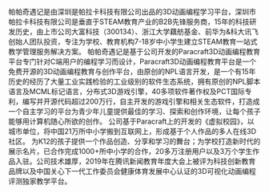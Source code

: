 帕帕奇遇记是由深圳是帕拉卡科技有限公司出品的3D动画编程学习平台，深圳市帕拉卡科技有限公司是垂直于STEAM教育产业的B2B先锋服务商，15年的科技研发历史，由上市公司大富科技（300134）、浙江大学藕舫基金、前华为&科大讯飞创始人团队投资，专注为学校、教育机构7-18岁中小学生建立STEAM教育一站式教学管理服务解决方案。
帕帕奇遇记是基于公司开发的Paracraft3D动画编程教育平台专门针对C端用户的编程学习而设计，Paracraft3D动画编程教育平台是一个免费开源的3D动画编程教育与创作平台，由原创的NPL语言开发，是一个有15年历史的经历了大量工业实践检验的工业级别的软件生态系统，拥有原创的NPL脚本语言及MCML标记语言，分布式3D游戏引擎，40多项软件著作权及PCT国际专利，编写并开源代码超过200万行，自主开发的游戏引擎和相关生态软件，打造成一个自主学习的平台为青少年儿童提供最佳的学习、探索和创作环境，让每个孩子能够用计算机随心所欲的创作。
公司基于Paracraft上的开发的《虚拟校园》，以城市单位，将中国21万所中小学搬到互联网上，形成基于个人作品的多人在线3D社区。 为K12的孩子提供一个作品创造、分享和学习的舞台；为学校打造新时代的展示名片，已合作完成1000+所中小学的合作，20多万注册用户以及3万个学生作品入驻。公司技术雄厚，2019年在腾讯新闻教育年度大会上被评为科技创新教育品牌以及中国关心下一代工作委员会健康体育发展中心认证的3D可视化动画编程评测独家教学平台。